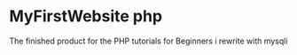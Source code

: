 # MyFirstWebsite php
The finished product for the PHP tutorials for Beginners
 i rewrite with mysqli
